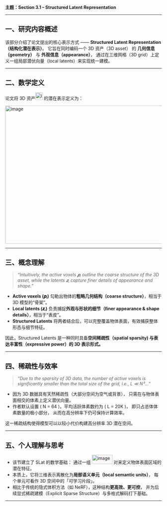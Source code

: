 
**主题：Section 3.1 – Structured Latent Representation**

---

## 一、研究内容概述

该部分介绍了论文提出的核心表示方式 —— **Structured Latent Representation（结构化潜在表示）**。
它旨在同时编码一个 3D 资产（3D asset） 的 **几何信息（geometry）** 与 **外观信息（appearance）**，
通过在三维网格（3D grid）上定义一组局部潜伏向量（local latents）来实现统一建模。

---

## 二、数学定义

论文将 3D 资产<img width="24" height="24" alt="image" src="https://github.com/user-attachments/assets/8dfdc128-2f6f-46e2-a4f3-45689cc42864" />
 的潜在表示定义为：


<img width="1097" height="443" alt="image" src="https://github.com/user-attachments/assets/a37ec167-cf09-46e3-8499-2f2879a11ab2" />


---

## 三、概念理解

> *“Intuitively, the active voxels 𝒑ᵢ outline the coarse structure of the 3D asset, while the latents 𝒛ᵢ capture finer details of appearance and shape.”*

* **Active voxels (𝒑ᵢ)**
  勾勒出物体的**粗略几何结构（coarse structure）**，相当于 3D 模型的“骨架”。
* **Local latents (𝒛ᵢ)**
  负责捕捉**外观与形状的细节（finer appearance & shape details）**，相当于“表皮”。
* **Structured Latents**
  将两者结合后，可以完整覆盖物体表面，有效捕获整体形态与细节特征。

因此，Structured Latents 是一种同时具备**空间稀疏性（spatial sparsity) 与表达丰富性（expressive power）的 3D 表示形式。**

---

## 四、稀疏性与效率

> *“Due to the sparsity of 3D data, the number of active voxels is significantly smaller than the total size of the grid, i.e., L ≪ N³…”*

* 因为 3D 数据具有天然稀疏性（大部分空间为空气或背景），
  只需在与物体表面相交的体素上定义潜伏向量。
* 作者默认设置 ( N = 64 )，平均活跃体素数约为 ( L = 20K )，
  即只占总体体素数量的极小部分，
  从而在高分辨率下仍可保持计算效率。

这一稀疏结构使得模型可以以较小代价构建高分辨率 3D 潜在空间。

---

## 五、个人理解与思考

* 该节建立了 SLat 的数学基础：
  通过一组 <img width="66" height="29" alt="image" src="https://github.com/user-attachments/assets/ae219215-1657-43de-bae6-6e9e17eaeffc" />
 对来定义物体表面区域的潜在特征。
* 本质上，它将三维表示离散化为**局部语义单元（local semantic units）**，
  每个单元可看作 3D 空间中的「可学习片段」。
* 相比于传统的隐式体积方法（如 NeRF），这种结构**更高效、更可控**，
  并为后续显式稀疏建模（Explicit Sparse Structure）与多格式解码打下基础。
---

